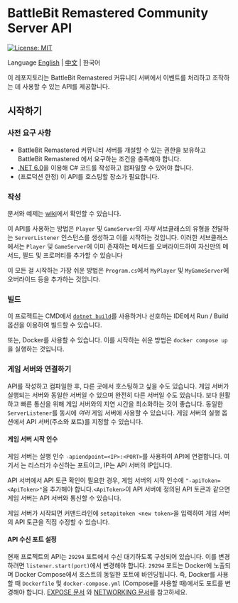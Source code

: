 # BattleBit Remastered Community Server API

 [![License: MIT](https://img.shields.io/badge/License-MIT-yellow.svg)](https://opensource.org/licenses/MIT)

Language [English](/README.md) | [中文](/README-zhCN.md) | 한국어
 
이 레포지토리는 BattleBit Remastered 커뮤니티 서버에서 이벤트를 처리하고 조작하는 데 사용할 수 있는 API를 제공합니다.

## 시작하기

### 사전 요구 사항

- BattleBit Remastered 커뮤니티 서버를 개설할 수 있는 권한을 보유하고 BattleBit Remastered 에서 요구하는 조건을 충족해야 합니다.
- [.NET 6.0](https://dotnet.microsoft.com/en-us/download/dotnet/6.0)을 이용해 C# 코드를 작성하고 컴파일할 수 있어야 합니다.
- (프로덕션 한정) 이 API를 호스팅할 장소가 필요합니다.

### 작성

문서와 예제는 [wiki](https://github.com/MrOkiDoki/BattleBit-Community-Server-API/wiki)에서 확인할 수 있습니다.

이 API를 사용하는 방법은 `Player` 및 `GameServer`의 *자체* 서브클래스의 유형을 전달하는 `ServerListener` 인스턴스를 생성하고 이를 시작하는 것입니다. 이러한 서브클래스에서는 `Player` 및 `GameServer`에 이미 존재하는 메서드를 오버라이드하여 자신만의 메서드, 필드 및 프로퍼티를 추가할 수 있습니다

이 모든 걸 시작하는 가장 쉬운 방법은 `Program.cs`에서 `MyPlayer` 및 `MyGameServer`에 오버라이드 등을 추가하는 것입니다.

### 빌드

이 프로젝트는 CMD에서 [`dotnet build`](https://learn.microsoft.com/en-us/dotnet/core/tools/dotnet-build)를 사용하거나 선호하는 IDE에서 Run / Build 옵션을 이용하여 빌드할 수 있습니다.

또는, Docker를 사용할 수 있습니다. 이를 시작하는 쉬운 방법은 `docker compose up`을 실행하는 것입니다.

### 게임 서버와 연결하기

API를 작성하고 컴파일한 후, 다른 곳에서 호스팅하고 싶을 수도 있습니다. 게임 서버가 실행되는 서버와 동일한 서버일 수 있으며 완전히 다른 서버일 수도 있습니다. 보다 원활하고 빠른 통신을 위해 게임 서버와의 지연 시간을 최소화하는 것이 좋습니다. 동일한 `ServerListener`를 동시에 *여러* 게임 서버에 사용할 수 있습니다. 게임 서버의 실행 옵션에서 API 서버(주소와 포트)를 지정할 수 있습니다.

#### 게임 서버 시작 인수

게임 서버는 실행 인수 `-apiendpoint=<IP>:<PORT>`를 사용하여 API에 연결합니다. 여기서 <PORT>는 리스터가 수신하는 포트이고, IP는 API 서버의 IP입니다.

API 서버에서 API 토큰 확인이 필요한 경우, 게임 서버의 시작 인수에 `"-apiToken=<ApiToken>"`을 추가해야 합니다.`<ApiToken>`이 API 서버에 정의된 API 토큰과 같으면 게임 서버는 API 서버와 통신할 수 있습니다.

게임 서버가 시작되면 커맨드라인에 `setapitoken <new token>`을 입력하여 게임 서버의 API 토큰을 직접 수정할 수 있습니다.

#### API 수신 포트 설정

현재 프로젝트의 API는 `29294` 포트에서 수신 대기하도록 구성되어 있습니다. 이를 변경하려면 `listener.start(port)`에서 변경해야 합니다. `29294` 포트는 Docker에 노출되며 Docker Compose에서 호스트의 동일한 포트에 바인딩됩니다. 즉, Docker를 사용할 때 `Dockerfile` 및 `docker-compose.yml` (Compose를 사용할 때)에서도 포트를 변경해야 합니다. [EXPOSE 문서](https://docs.docker.com/engine/reference/builder/#expose) 와 [NETWORKING 문서](https://docs.docker.com/compose/networking/)를 참고하세요.